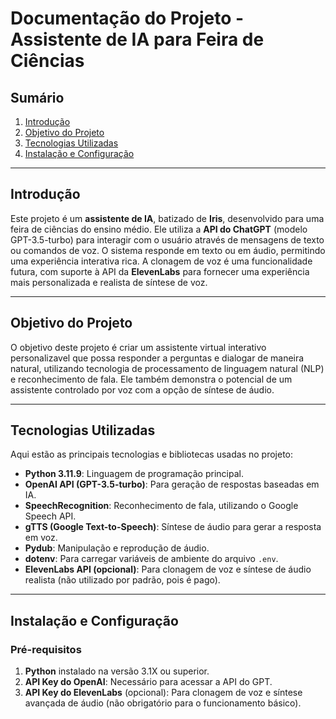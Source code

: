 # Documentação do Projeto - Assistente de IA para Feira de Ciências

## Sumário
1. [Introdução](#introdução)
2. [Objetivo do Projeto](#objetivo-do-projeto)
3. [Tecnologias Utilizadas](#tecnologias-utilizadas)
4. [Instalação e Configuração](#instalação-e-configuração)

---

## Introdução
Este projeto é um **assistente de IA**, batizado de **Iris**, desenvolvido para uma feira de ciências do ensino médio. Ele utiliza a **API do ChatGPT** (modelo GPT-3.5-turbo) para interagir com o usuário através de mensagens de texto ou comandos de voz. O sistema responde em texto ou em áudio, permitindo uma experiência interativa rica. A clonagem de voz é uma funcionalidade futura, com suporte à API da **ElevenLabs** para fornecer uma experiência mais personalizada e realista de síntese de voz.

---

## Objetivo do Projeto
O objetivo deste projeto é criar um assistente virtual interativo personalizavel que possa responder a perguntas e dialogar de maneira natural, utilizando tecnologia de processamento de linguagem natural (NLP) e reconhecimento de fala. Ele também demonstra o potencial de um assistente controlado por voz com a opção de síntese de áudio.

---

## Tecnologias Utilizadas
Aqui estão as principais tecnologias e bibliotecas usadas no projeto:

- **Python 3.11.9**: Linguagem de programação principal.
- **OpenAI API (GPT-3.5-turbo)**: Para geração de respostas baseadas em IA.
- **SpeechRecognition**: Reconhecimento de fala, utilizando o Google Speech API.
- **gTTS (Google Text-to-Speech)**: Síntese de áudio para gerar a resposta em voz.
- **Pydub**: Manipulação e reprodução de áudio.
- **dotenv**: Para carregar variáveis de ambiente do arquivo `.env`.
- **ElevenLabs API (opcional)**: Para clonagem de voz e síntese de áudio realista (não utilizado por padrão, pois é pago).
  
---

## Instalação e Configuração

### Pré-requisitos
1. **Python** instalado na versão 3.1X ou superior.
2. **API Key do OpenAI**: Necessário para acessar a API do GPT.
3. **API Key do ElevenLabs** (opcional): Para clonagem de voz e síntese avançada de áudio (não obrigatório para o funcionamento básico).
